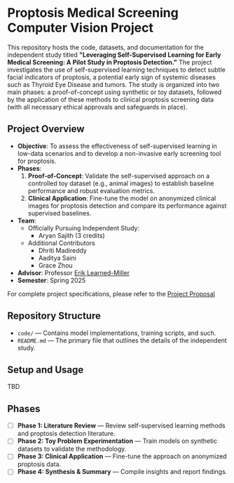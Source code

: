 # Proptosis Medical Screening Computer Vision Project

This repository hosts the code, datasets, and documentation for the independent study titled **"Leveraging Self-Supervised Learning for Early Medical Screening: A Pilot Study in Proptosis Detection."** The project investigates the use of self-supervised learning techniques to detect subtle facial indicators of proptosis, a potential early sign of systemic diseases such as Thyroid Eye Disease and tumors. The study is organized into two main phases: a proof-of-concept using synthetic or toy datasets, followed by the application of these methods to clinical proptosis screening data (with all necessary ethical approvals and safeguards in place).

## Project Overview

- **Objective**: To assess the effectiveness of self-supervised learning in low-data scenarios and to develop a non-invasive early screening tool for proptosis.
- **Phases**:
  1. **Proof-of-Concept**: Validate the self-supervised approach on a controlled toy dataset (e.g., animal images) to establish baseline performance and robust evaluation metrics.
  2. **Clinical Application**: Fine-tune the model on anonymized clinical images for proptosis detection and compare its performance against supervised baselines.
- **Team**:
  - Officially Pursuing Independent Study: 
    - Aryan Sajith (3 credits)
  - Additional Contributors
    - Dhriti Madireddy
    - Aaditya Saini
    - Grace Zhou
- **Advisor**: Professor [Erik Learned-Miller](https://people.cs.umass.edu/~elm/)
- **Semester**: Spring 2025

For complete project specifications, please refer to the [Project Proposal](https://docs.google.com/document/d/1ldKwuT9kVbgqkMbZu5h2fTgAOMV875FA6mgGuObkOkY/edit?tab=t.0#heading=h.a8wq3v26wylz)

## Repository Structure
- `code/` — Contains model implementations, training scripts, and such.
- `README.md` — The primary file that outlines the details of the independent study.

## Setup and Usage
TBD

## Phases
- [ ] **Phase 1: Literature Review** — Review self-supervised learning methods and proptosis detection literature.
- [ ] **Phase 2: Toy Problem Experimentation** — Train models on synthetic datasets to validate the methodology.
- [ ] **Phase 3: Clinical Application** — Fine-tune the approach on anonymized proptosis data.
- [ ] **Phase 4: Synthesis & Summary** — Compile insights and report findings.
